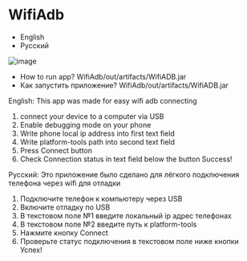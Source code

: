 # WifiAdb

* English 
* Русский 

![image](https://user-images.githubusercontent.com/33634903/132131277-39b0e86b-d6b7-4e8b-9bed-f90f08687c10.png)

* How to run app? WifiAdb/out/artifacts/WifiADB.jar
* Как запустить приложение? WifiAdb/out/artifacts/WifiADB.jar

English:
This app was made for easy wifi adb connecting
1. connect your device to a computer via USB 
2. Enable debugging mode on your phone
3. Write phone local ip address into first text field
4. Write platform-tools path into second text field
5. Press Connect button
6. Check Connection status in text field below the button
  Success!





Русский:
Это приложение было сделано для лёгкого подключения телефона через wifi для отладки
1. Подключите телефон к компьютеру через USB
2. Включите отладку по USB
3. В текстовом поле №1 введите локальный ip адрес телефонаx
4. В текстовом поле №2 введите путь к platform-tools 
5. Нажмите кнопку Connect
6. Проверьте статус подключения в текстовом поле ниже кнопки
  Успех!
  
